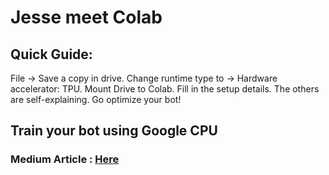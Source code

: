 # Jesse meet Colab

## Quick Guide:
File -> Save a copy in drive.
Change runtime type to -> Hardware accelerator: TPU.
Mount Drive to Colab.
Fill in the setup details.
The others are self-explaining.
Go optimize your bot!

## Train your bot using Google CPU
### Medium Article : [Here](https://didi27.medium.com/optimize-jesse-trade-on-google-colab-af065885be98)
